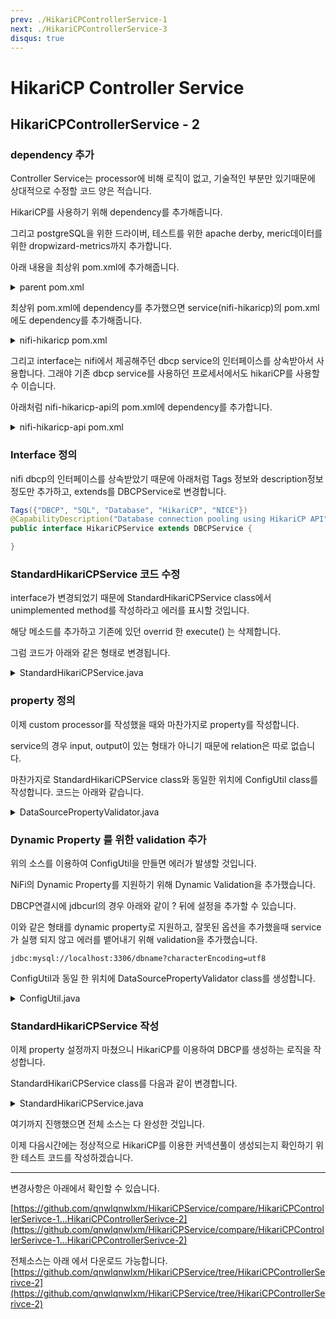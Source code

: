 ```yaml
---
prev: ./HikariCPControllerService-1
next: ./HikariCPControllerService-3
disqus: true
---
```


# HikariCP Controller Service 

## HikariCPControllerService - 2

### dependency 추가

Controller Service는 processor에 비해 로직이 없고, 기술적인 부분만 있기때문에 상대적으로 수정할 코드 양은 적습니다.

HikariCP를 사용하기 위해 dependency를 추가해줍니다.

그리고 postgreSQL을 위한 드라이버, 테스트를 위한 apache derby, meric데이터를 위한 dropwizard-metrics까지 추가합니다.


아래 내용을 최상위 pom.xml에 추가해줍니다.

<details ><summary>parent pom.xml</summary>
<p>

```xml
    <properties>
		<hikaricp.version>3.4.1</hikaricp.version>
		<dropwizard.version>1.3.11</dropwizard.version>
		<postgresql.jdbc.version>42.2.8</postgresql.jdbc.version>
		<derby.version>10.14.2.0</derby.version>
		
		<maven.compiler.source>1.8</maven.compiler.source>
		<maven.compiler.target>1.8</maven.compiler.target>
		<project.build.sourceEncoding>UTF-8</project.build.sourceEncoding>
		<project.reporting.outputEncoding>UTF-8</project.reporting.outputEncoding>
	</properties>

    <dependencyManagement>
		<dependencies>
			<dependency>
				<groupId>com.zaxxer</groupId>
				<artifactId>HikariCP</artifactId>
				<version>${hikaricp.version}</version>
			</dependency>
			<dependency>
				<groupId>org.postgresql</groupId>
				<artifactId>postgresql</artifactId>
				<version>${postgresql.jdbc.version}</version>
			</dependency>
			<dependency>
				<groupId>io.dropwizard</groupId>
				<artifactId>dropwizard-metrics</artifactId>
				<version>${dropwizard.version}</version>
			</dependency>
			<dependency>
				<groupId>org.apache.derby</groupId>
				<artifactId>derbyclient</artifactId>
				<version>${derby.version}</version>
			</dependency>
			<dependency>
				<groupId>org.apache.derby</groupId>
				<artifactId>derbynet</artifactId>
				<version>${derby.version}</version>
			</dependency>
		</dependencies>
	</dependencyManagement>
```

</p>
</details>


최상위 pom.xml에 dependency를 추가했으면 service(nifi-hikaricp)의 pom.xml에도 dependency를 추가해줍니다.

<details ><summary>nifi-hikaricp pom.xml</summary>
<p>

```xml
    <dependency>
			<groupId>com.zaxxer</groupId>
			<artifactId>HikariCP</artifactId>
		</dependency>
		<dependency>
			<groupId>org.postgresql</groupId>
			<artifactId>postgresql</artifactId>
		</dependency>
		<dependency>
			<groupId>io.dropwizard</groupId>
			<artifactId>dropwizard-metrics</artifactId>
		</dependency>
		<dependency>
			<groupId>org.apache.derby</groupId>
			<artifactId>derbyclient</artifactId>
		</dependency>
		<dependency>
			<groupId>org.apache.derby</groupId>
			<artifactId>derbynet</artifactId>
			<scope>test</scope>
```

</p>
</details>

그리고 interface는 nifi에서 제공해주던 dbcp service의 인터페이스를 상속받아서 사용합니다. 그래야 기존 dbcp service를 사용하던 프로세서에서도 hikariCP를 사용할 수 이습니다.

아래처럼 nifi-hikaricp-api의 pom.xml에 dependency를 추가합니다.
  
<details ><summary>nifi-hikaricp-api pom.xml</summary>
<p>

```xml{1,6}
    <dependencies>
        <dependency>
            <groupId>org.apache.nifi</groupId>
            <artifactId>nifi-dbcp-service-api</artifactId>
            <version>1.9.2</version>
        </dependency>
        <dependency>
            <groupId>org.apache.nifi</groupId>
            <artifactId>nifi-api</artifactId>
            <scope>provided</scope>
        </dependency>
    </dependencies>
```

</p>
</details>



### Interface 정의

nifi dbcp의 인터페이스를 상속받았기 때문에 아래처럼 Tags 정보와 description정보정도만 추가하고, extends를 DBCPService로 변경합니다.

```java
Tags({"DBCP", "SQL", "Database", "HikariCP", "NICE"})
@CapabilityDescription("Database connection pooling using HikariCP API")
public interface HikariCPService extends DBCPService {

}

```

### StandardHikariCPService 코드 수정

interface가 변경되었기 때문에 StandardHikariCPService class에서 unimplemented method를 작성하라고 에러를 표시할 것입니다.

해당 메소드를 추가하고 기존에 있던 overrid 한 execute() 는 삭제합니다.

그럼 코드가 아래와 같은 형태로 변경됩니다.

<details ><summary>StandardHikariCPService.java</summary>
<p>

```java
public class StandardHikariCPService extends AbstractControllerService implements HikariCPService {

    public static final PropertyDescriptor MY_PROPERTY = new PropertyDescriptor.Builder().name("MY_PROPERTY")
            .displayName("My Property").description("Example Property").required(true)
            .addValidator(StandardValidators.NON_EMPTY_VALIDATOR).build();

    private static final List<PropertyDescriptor> properties;

    static {
        final List<PropertyDescriptor> props = new ArrayList<>();
        props.add(MY_PROPERTY);
        properties = Collections.unmodifiableList(props);
    }

    @Override
    protected List<PropertyDescriptor> getSupportedPropertyDescriptors() {
        return properties;
    }

    /**
     * @param context the configuration context
     * @throws InitializationException if unable to create a database connection
     */
    @OnEnabled
    public void onEnabled(final ConfigurationContext context) throws InitializationException {

    }

    @OnDisabled
    public void shutdown() {

    }

    @Override
    public Connection getConnection() throws ProcessException {
        // TODO Auto-generated method stub
        return null;
    }

}

```

</p>
</details>


### property 정의

이제 custom processor를 작성했을 때와 마찬가지로 property를 작성합니다.

service의 경우 input, output이 있는 형태가 아니기 때문에 relation은 따로 없습니다.

마찬가지로 StandardHikariCPService class와 동일한 위치에 ConfigUtil class를 작성합니다. 코드는 아래와 같습니다.

<details ><summary>DataSourcePropertyValidator.java</summary>
<p>

```java
package com.mbio.custom.hikaricp;

import java.util.ArrayList;
import java.util.Collections;
import java.util.List;

import org.apache.derby.jdbc.ClientDataSource;
import org.apache.nifi.components.AllowableValue;
import org.apache.nifi.components.PropertyDescriptor;
import org.apache.nifi.processor.util.StandardValidators;
import org.postgresql.ds.PGSimpleDataSource;

public enum ConfigUtil {

    INSTANCE;
  
    private static List<PropertyDescriptor> properties;
  
    private static final AllowableValue DERBY_DS = new AllowableValue(
        ClientDataSource.class.getName(), "Apache Derby", "Apache Derby Datasource");
  
    private static final AllowableValue PGSQL_DS =
        new AllowableValue(PGSimpleDataSource.class.getName(), "PostgreSQL", "PostgreSQL Datasource");
  
    public static final PropertyDescriptor DATASOURCE_CLASSNAME = new PropertyDescriptor.Builder()
        .name("dataSourceClassName").displayName("Datasource classname")
        .description("Fully qualified classname of datasource")
        .allowableValues(getAllowableValue()).addValidator(StandardValidators.NON_EMPTY_VALIDATOR)
        .required(true).build();
  
    public static final PropertyDescriptor USERNAME = new PropertyDescriptor.Builder()
        .name("userName").displayName("User Name").description("Database account user name")
        .addValidator(StandardValidators.NON_EMPTY_VALIDATOR).required(true).build();
  
    public static final PropertyDescriptor PASSWORD = new PropertyDescriptor.Builder()
        .name("password").displayName("Password").description("Database account password")
        .addValidator(StandardValidators.NON_EMPTY_VALIDATOR).required(true).sensitive(true).build();
  
    public static final PropertyDescriptor AUTO_COMMIT = new PropertyDescriptor.Builder()
        .name("autoCommit").displayName("Auto commit").description("Database account user name")
        .allowableValues("true", "false").defaultValue("true")
        .addValidator(StandardValidators.BOOLEAN_VALIDATOR).required(false).build();
  
    public static final PropertyDescriptor METRICS = new PropertyDescriptor.Builder().name("metrics")
        .displayName("Metrics").description("Whether or not to log metrics")
        .allowableValues("true", "false").defaultValue("false")
        .addValidator(StandardValidators.BOOLEAN_VALIDATOR).required(false).build();
  
    static {
      List<PropertyDescriptor> properties = new ArrayList<>();
      properties.add(DATASOURCE_CLASSNAME);
      properties.add(USERNAME);
      properties.add(PASSWORD);
      properties.add(AUTO_COMMIT);
      properties.add(METRICS);
      ConfigUtil.properties = Collections.unmodifiableList(properties);
    }
  
    public static List<PropertyDescriptor> getProperties() {
      return properties;
    }
  
    public static PropertyDescriptor getDynamicProperty(String propertyDescriptorName) {
      return new PropertyDescriptor.Builder().name(propertyDescriptorName).required(false)
          .addValidator(new DataSourcePropertyValidator()).dynamic(true).build();
    }
    
    private static AllowableValue[] getAllowableValue() {
      List<AllowableValue> values = new ArrayList<AllowableValue>();
      values.add(DERBY_DS);
      values.add(PGSQL_DS);
      
      return values.toArray(new AllowableValue[values.size()]);
    }
  
  }
  

```

</p>
</details>

### Dynamic Property 를 위한 validation 추가

위의 소스를 이용하여 ConfigUtil을 만들면 에러가 발생할 것입니다.

NiFi의 Dynamic Property를 지원하기 위해 Dynamic Validation을 추가했습니다.

DBCP연결시에 jdbcurl의 경우 아래와 같이 ? 뒤에 설정을 추가할 수 있습니다.

이와 같은 형태를 dynamic property로 지원하고, 잘못된 옵션을 추가했을때 service가 실행 되지 않고 에러를 뱉어내기 위해 validation을 추가했습니다.

```
jdbc:mysql://localhost:3306/dbname?characterEncoding=utf8
```

ConfigUtil과 동일 한 위치에 DataSourcePropertyValidator class를 생성합니다.

<details ><summary>ConfigUtil.java</summary>
<p>

```java  
package com.mbio.custom.hikaricp;

import java.beans.Introspector;
import java.lang.reflect.Method;
import org.apache.nifi.components.ValidationContext;
import org.apache.nifi.components.ValidationResult;
import org.apache.nifi.components.Validator;

public class DataSourcePropertyValidator implements Validator {

  @Override
  public ValidationResult validate(String propertyName, String PropertyValue,
      ValidationContext context) {

    String dsClassName = context.getProperty(ConfigUtil.DATASOURCE_CLASSNAME).getValue();
    return new ValidationResult.Builder().subject(propertyName).input(PropertyValue)
        .valid(isValidProperty(dsClassName, propertyName))
        .explanation(propertyName + " is not a valid property").build();
  }

  private boolean isValidProperty(final String dsClassName, final String propertyName) {
    try {
      Class<?> dsClass = Class.forName(dsClassName);

      Method[] methods = dsClass.getMethods();

      for (Method method : methods) {

        String methodName = method.getName();
        if (methodName.startsWith("set")) {
          String dsProperty = Introspector.decapitalize(methodName.substring(3));
          if (dsProperty.equals(propertyName)) {
            return true;
          }
        }
      }

    } catch (Exception e) {
      return false;
    }
    return false;
  }
}

```

</p>
</details>


### StandardHikariCPService 작성

이제 property 설정까지 마쳤으니 HikariCP를 이용하여 DBCP를 생성하는 로직을 작성합니다.

StandardHikariCPService class를 다음과 같이 변경합니다.

<details ><summary>StandardHikariCPService.java</summary>
<p>

```java  
/*
 * Licensed to the Apache Software Foundation (ASF) under one or more
 * contributor license agreements.  See the NOTICE file distributed with
 * this work for additional information regarding copyright ownership.
 * The ASF licenses this file to You under the Apache License, Version 2.0
 * (the "License"); you may not use this file except in compliance with
 * the License.  You may obtain a copy of the License at
 *
 *     http://www.apache.org/licenses/LICENSE-2.0
 *
 * Unless required by applicable law or agreed to in writing, software
 * distributed under the License is distributed on an "AS IS" BASIS,
 * WITHOUT WARRANTIES OR CONDITIONS OF ANY KIND, either express or implied.
 * See the License for the specific language governing permissions and
 * limitations under the License.
 */
package com.mbio.custom.hikaricp;

import java.sql.Connection;
import java.sql.SQLException;
import java.util.List;
import java.util.concurrent.atomic.AtomicReference;

import com.codahale.metrics.MetricRegistry;
import com.zaxxer.hikari.HikariDataSource;

import org.apache.nifi.annotation.behavior.DynamicProperty;
import org.apache.nifi.annotation.documentation.CapabilityDescription;
import org.apache.nifi.annotation.documentation.Tags;
import org.apache.nifi.annotation.lifecycle.OnDisabled;
import org.apache.nifi.annotation.lifecycle.OnEnabled;
import org.apache.nifi.components.PropertyDescriptor;
import org.apache.nifi.controller.AbstractControllerService;
import org.apache.nifi.controller.ConfigurationContext;
import org.apache.nifi.processor.exception.ProcessException;
import org.apache.nifi.reporting.InitializationException;

@Tags({"DBCP", "SQL", "Database", "HikariCP", "NICE"})
@CapabilityDescription("Database connection pooling using HikariCP API")
@DynamicProperty(name = "DataSource property", value = "The value to set it to",
    description = "Property for the selected DataSource")
public class StandardHikariCPService extends AbstractControllerService implements HikariCPService {

    private AtomicReference<HikariDataSource> ds = new AtomicReference<>();

    @Override
    protected List<PropertyDescriptor> getSupportedPropertyDescriptors() {
      return ConfigUtil.getProperties();
    }
  
    @Override
    protected PropertyDescriptor getSupportedDynamicPropertyDescriptor(
        String propertyDescriptorName) {
  
      return ConfigUtil.getDynamicProperty(propertyDescriptorName);
    }
  
    /**
     * @param context the configuration context
     * @throws InitializationException if unable to create a database connection
     */
    @OnEnabled
    public void onEnabled(final ConfigurationContext context) throws InitializationException {
  
      HikariDataSource ds = new HikariDataSource();
  
      final String dsClassName = context.getProperty(ConfigUtil.DATASOURCE_CLASSNAME).getValue();
      final String userName = context.getProperty(ConfigUtil.USERNAME).getValue();
      final String password = context.getProperty(ConfigUtil.PASSWORD).getValue();
      final boolean autoCommit = context.getProperty(ConfigUtil.AUTO_COMMIT).asBoolean();
      final boolean metrics = context.getProperty(ConfigUtil.METRICS).asBoolean();
  
      ds.setDataSourceClassName(dsClassName);
      ds.setUsername(userName);
      ds.setPassword(password);
      ds.setAutoCommit(autoCommit);
  
      if (metrics) {
        ds.setMetricRegistry(new MetricRegistry());
      }
  
      context.getProperties().entrySet().parallelStream().filter(e -> e.getKey().isDynamic())
          .forEach(e -> {
            ds.addDataSourceProperty(e.getKey().getName(), e.getValue());
          });
  
      this.ds.set(ds);
    }
  
    @OnDisabled
    public void shutdown() {
      ds.get().close();
    }
  
    @Override
    public Connection getConnection() throws ProcessException {
      try {
        return ds.get().getConnection();
      }catch(SQLException e) {
        getLogger().error("Could not get connecdtion from datasources", e);
      }
      return null;
    }

}

```

</p>
</details>


여기까지 진행했으면 전체 소스는 다 완성한 것입니다.

이제 다음시간에는 정상적으로 HikariCP를 이용한 커넥션풀이 생성되는지 확인하기 위한 테스트 코드를 작성하겠습니다.


----------------
  
변경사항은 아래에서 확인할 수 있습니다.

[https://github.com/qnwlqnwlxm/HikariCPService/compare/HikariCPControllerSerivce-1...HikariCPControllerSerivce-2](https://github.com/qnwlqnwlxm/HikariCPService/compare/HikariCPControllerSerivce-1...HikariCPControllerSerivce-2)


전체소스는 아래 에서 다운로드 가능합니다.
[https://github.com/qnwlqnwlxm/HikariCPService/tree/HikariCPControllerSerivce-2](https://github.com/qnwlqnwlxm/HikariCPService/tree/HikariCPControllerSerivce-2)